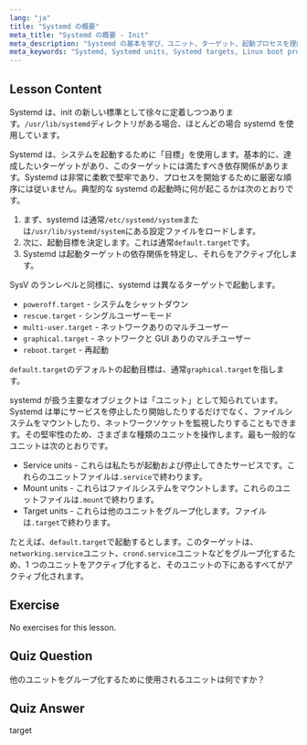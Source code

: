 ```yaml
---
lang: "ja"
title: "Systemd の概要"
meta_title: "Systemd の概要 - Init"
meta_description: "Systemd の基本を学び、ユニット、ターゲット、起動プロセスを理解します。Systemd が Linux でサービスとシステムの状態をどのように管理するかを発見します。あなたの旅を始めましょう！"
meta_keywords: "Systemd, Systemd units, Systemd targets, Linux boot process, Linux services, 初心者，チュートリアル，ガイド"
---
```


## Lesson Content

Systemd は、init の新しい標準として徐々に定着しつつあります。`/usr/lib/systemd`ディレクトリがある場合、ほとんどの場合 systemd を使用しています。

Systemd は、システムを起動するために「目標」を使用します。基本的に、達成したいターゲットがあり、このターゲットには満たすべき依存関係があります。Systemd は非常に柔軟で堅牢であり、プロセスを開始するために厳密な順序には従いません。典型的な systemd の起動時に何が起こるかは次のとおりです。

1. まず、systemd は通常`/etc/systemd/system`または`/usr/lib/systemd/system`にある設定ファイルをロードします。
2. 次に、起動目標を決定します。これは通常`default.target`です。
3. Systemd は起動ターゲットの依存関係を特定し、それらをアクティブ化します。

SysV のランレベルと同様に、systemd は異なるターゲットで起動します。

- `poweroff.target` - システムをシャットダウン
- `rescue.target` - シングルユーザーモード
- `multi-user.target` - ネットワークありのマルチユーザー
- `graphical.target` - ネットワークと GUI ありのマルチユーザー
- `reboot.target` - 再起動

`default.target`のデフォルトの起動目標は、通常`graphical.target`を指します。

systemd が扱う主要なオブジェクトは「ユニット」として知られています。Systemd は単にサービスを停止したり開始したりするだけでなく、ファイルシステムをマウントしたり、ネットワークソケットを監視したりすることもできます。その堅牢性のため、さまざまな種類のユニットを操作します。最も一般的なユニットは次のとおりです。

- Service units - これらは私たちが起動および停止してきたサービスです。これらのユニットファイルは`.service`で終わります。
- Mount units - これらはファイルシステムをマウントします。これらのユニットファイルは`.mount`で終わります。
- Target units - これらは他のユニットをグループ化します。ファイルは`.target`で終わります。

たとえば、`default.target`で起動するとします。このターゲットは、`networking.service`ユニット、`crond.service`ユニットなどをグループ化するため、1 つのユニットをアクティブ化すると、そのユニットの下にあるすべてがアクティブ化されます。

## Exercise

No exercises for this lesson.

## Quiz Question

他のユニットをグループ化するために使用されるユニットは何ですか？

## Quiz Answer

target
